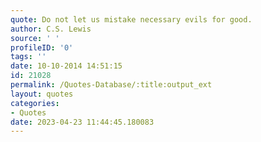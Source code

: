 ```yaml
---
quote: Do not let us mistake necessary evils for good.
author: C.S. Lewis
source: ' '
profileID: '0'
tags: ''
date: 10-10-2014 14:51:15
id: 21028
permalink: /Quotes-Database/:title:output_ext
layout: quotes
categories:
- Quotes
date: 2023-04-23 11:44:45.180083
---
```

